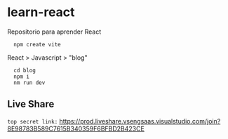 # learn-react
Repositorio para aprender React

```
  npm create vite
```

React > Javascript > "blog"

```
  cd blog
  npm i
  nm run dev
```

## Live Share
`top secret link:`
https://prod.liveshare.vsengsaas.visualstudio.com/join?8E98783B589C7615B340359F6BFBD2B423CE
